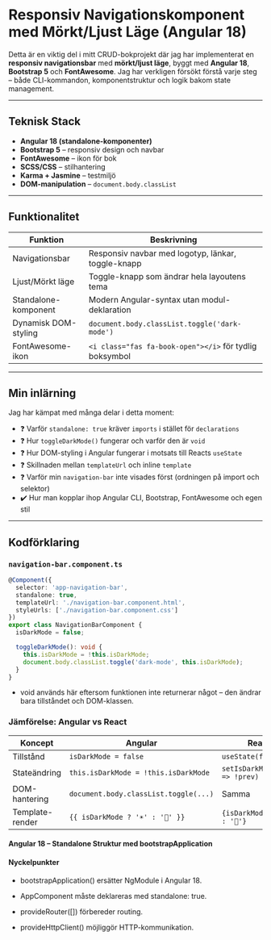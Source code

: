 #  Responsiv Navigationskomponent med Mörkt/Ljust Läge (Angular 18)

Detta är en viktig del i mitt CRUD-bokprojekt där jag har implementerat en **responsiv navigationsbar** med **mörkt/ljust läge**, byggt med **Angular 18**, **Bootstrap 5** och **FontAwesome**. Jag har verkligen försökt förstå varje steg – både CLI-kommandon, komponentstruktur och logik bakom state management.

---

##  Teknisk Stack

- **Angular 18 (standalone-komponenter)**
- **Bootstrap 5** – responsiv design och navbar
- **FontAwesome** – ikon för bok
- **SCSS/CSS** – stilhantering
- **Karma + Jasmine** – testmiljö
- **DOM-manipulation** – `document.body.classList`

---

## Funktionalitet

| Funktion              | Beskrivning |
|-----------------------|-------------|
| Navigationsbar        | Responsiv navbar med logotyp, länkar, toggle-knapp |
| Ljust/Mörkt läge      | Toggle-knapp som ändrar hela layoutens tema |
| Standalone-komponent  | Modern Angular-syntax utan modul-deklaration |
| Dynamisk DOM-styling  | `document.body.classList.toggle('dark-mode')` |
| FontAwesome-ikon      | `<i class="fas fa-book-open"></i>` för tydlig boksymbol |

---

##  Min inlärning

Jag har kämpat med många delar i detta moment:

- ❓ Varför `standalone: true` kräver `imports` i stället för `declarations`
- ❓ Hur `toggleDarkMode()` fungerar och varför den är `void`
- ❓ Hur DOM-styling i Angular fungerar i motsats till Reacts `useState`
- ❓ Skillnaden mellan `templateUrl` och inline `template`
- ❓ Varför min `navigation-bar` inte visades först (ordningen på import och selektor)
- ✔️ Hur man kopplar ihop Angular CLI, Bootstrap, FontAwesome och egen stil

---

##  Kodförklaring

### `navigation-bar.component.ts`

```ts
@Component({
  selector: 'app-navigation-bar',
  standalone: true,
  templateUrl: './navigation-bar.component.html',
  styleUrls: ['./navigation-bar.component.css']
})
export class NavigationBarComponent {
  isDarkMode = false;

  toggleDarkMode(): void {
    this.isDarkMode = !this.isDarkMode;
    document.body.classList.toggle('dark-mode', this.isDarkMode);
  }
}
```

-  void används här eftersom funktionen inte returnerar
 något – den ändrar bara tillståndet och DOM-klassen.


### Jämförelse: Angular vs React

| Koncept         | Angular                               | React                          |
| --------------- | ------------------------------------- | ------------------------------ |
| Tillstånd       | `isDarkMode = false`                  | `useState(false)`              |
| Stateändring    | `this.isDarkMode = !this.isDarkMode`  | `setIsDarkMode(prev => !prev)` |
| DOM-hantering   | `document.body.classList.toggle(...)` | Samma                          |
| Template-render | `{{ isDarkMode ? '☀️' : '🌙' }}`      | `{isDarkMode ? '☀️' : '🌙'}`   |


#### Angular 18 – Standalone Struktur med bootstrapApplication
#### Nyckelpunkter
- bootstrapApplication() ersätter NgModule i Angular 18.

- AppComponent måste deklareras med standalone: true.

- provideRouter([]) förbereder routing.

- provideHttpClient() möjliggör HTTP-kommunikation.

